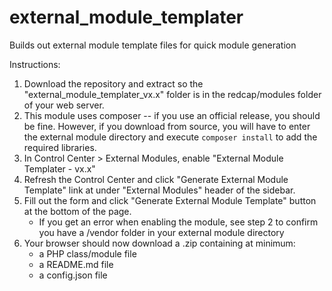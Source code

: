 # external_module_templater

Builds out external module template files for quick module generation

Instructions:
1. Download the repository and extract so the "external_module_templater_vx.x" folder is in the redcap/modules folder of your web server.
2. This module uses composer -- if you use an official release, you should be fine.  However, if you download from source, you will have to enter the external module directory and execute `composer install` to add the required libraries.
3. In Control Center > External Modules, enable "External Module Templater - vx.x"
3. Refresh the Control Center and click "Generate External Module Template" link at under "External Modules" header of the sidebar.
4. Fill out the form and click "Generate External Module Template" button at the bottom of the page.
   * If you get an error when enabling the module, see step 2 to confirm you have a /vendor folder in your external module directory
5. Your browser should now download a .zip containing at minimum:
	* a PHP class/module file
	* a README.md file
	* a config.json file